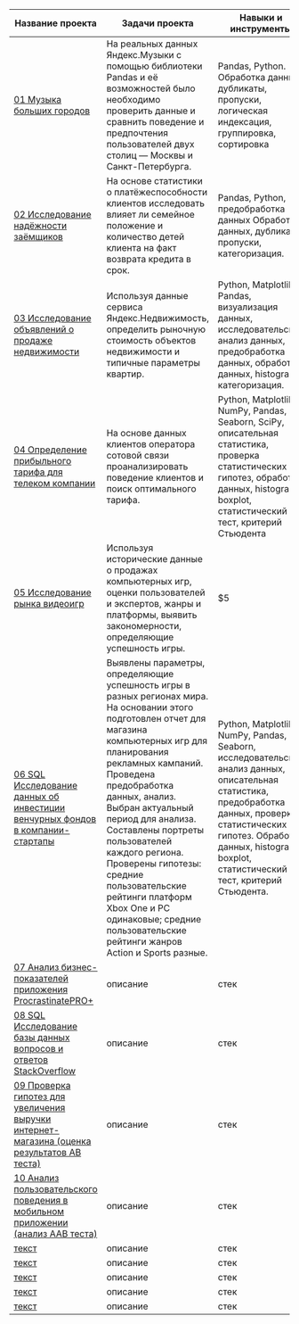 | Название проекта | Задачи проекта | Навыки и инструменты |
| ---------------- |----------------| ---------------------|
| [01 Музыка больших городов](https://github.com/denis-shumsky/yandex_practicum_data_analyst/tree/main/01%20Музыка%20больших%20городов) | На реальных данных Яндекс.Музыки c помощью библиотеки Pandas и её возможностей было необходимо проверить данные и сравнить поведение и предпочтения пользователей двух столиц — Москвы и Санкт-Петербурга. | Pandas, Python. Обработка данных, дубликаты, пропуски, логическая индексация, группировка, сортировка |
| [02 Исследование надёжности заёмщиков](https://github.com/denis-shumsky/yandex_practicum_data_analyst/tree/main/02%20Исследование%20надёжности%20заёмщиков) | На основе статистики о платёжеспособности клиентов исследовать влияет ли семейное положение и количество детей клиента на факт возврата кредита в срок. | Pandas, Python, предобработка данных Обработка данных, дубликаты, пропуски, категоризация. |
| [03 Исследование объявлений о продаже недвижимости](https://github.com/denis-shumsky/yandex_practicum_data_analyst/tree/main/03%20Исследование%20объявлений%20о%20продаже%20недвижимости) | Используя данные сервиса Яндекс.Недвижимость, определить рыночную стоимость объектов недвижимости и типичные параметры квартир. | Python, Matplotlib, Pandas, визуализация данных, исследовательский анализ данных, предобработка данных, обработка данных, histogram, категоризация. |
| [04 Определение прибыльного тарифа для телеком компании](https://github.com/denis-shumsky/yandex_practicum_data_analyst/tree/main/04%20Определение%20прибыльного%20тарифа%20для%20телеком%20компании) | На основе данных клиентов оператора сотовой связи проанализировать поведение клиентов и поиск оптимального тарифа. | Python, Matplotlib, NumPy, Pandas, Seaborn, SciPy, описательная статистика, проверка статистических гипотез, обработка данных, histogram, boxplot, статистический тест, критерий Стьюдента |
| [05 Исследование рынка видеоигр](https://github.com/denis-shumsky/yandex_practicum_data_analyst/tree/main/05%20Исследование%20рынка%20видеоигр) | Используя исторические данные о продажах компьютерных игр, оценки пользователей и экспертов, жанры и платформы, выявить закономерности, определяющие успешность игры. | $5 |
| [06 SQL Исследование данных об инвестиции венчурных фондов в компании-стартапы](ссылка) | Выявлены параметры, определяющие успешность игры в разных регионах мира. На основании этого подготовлен отчет для магазина компьютерных игр для планирования рекламных кампаний. Проведена предобработка данных, анализ. Выбран актуальный период для анализа. Составлены портреты пользователей каждого региона. Проверены гипотезы: средние пользовательские рейтинги платформ Xbox One и PC одинаковые; средние пользовательские рейтинги жанров Action и Sports разные. | Python, Matplotlib, NumPy, Pandas, Seaborn, исследовательский анализ данных, описательная статистика, предобработка данных, проверка статистических гипотез. Обработка данных, histogram, boxplot, статистический тест, критерий Стьюдента. |
| [07 Анализ бизнес-показателей приложения ProcrastinatePRO+](ссылка) | описание | стек |
| [08 SQL Исследование базы данных вопросов и ответов StackOverflow](ссылка) | описание | стек |
| [09 Проверка гипотез для увеличения выручки интернет-магазина (оценка результатов AB теста)](ссылка) | описание | стек |
| [10 Анализ пользовательского поведения в мобильном приложении (анализ ААВ теста)](ссылка) | описание | стек |
| [текст](ссылка) | описание | стек |
| [текст](ссылка) | описание | стек |
| [текст](ссылка) | описание | стек |
| [текст](ссылка) | описание | стек |
| [текст](ссылка) | описание | стек |
